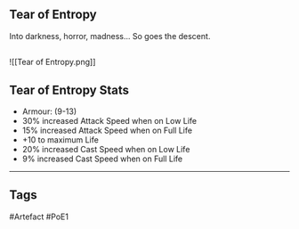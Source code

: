## Tear of Entropy
Into darkness, horror, madness...
So goes the descent.
##
![[Tear of Entropy.png]]
## Tear of Entropy Stats
- Armour: (9-13)
- 30% increased Attack Speed when on Low Life
- 15% increased Attack Speed when on Full Life
- +10 to maximum Life
- 20% increased Cast Speed when on Low Life
- 9% increased Cast Speed when on Full Life


---
## Tags
#Artefact
#PoE1